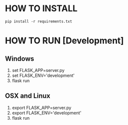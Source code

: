 # HOW TO INSTALL

	pip install -r requirements.txt


# HOW TO RUN [Development]

## Windows
1. set FLASK_APP=server.py
2. set FLASK_ENV='development'
3. flask run

## OSX and Linux
1. export FLASK_APP=server.py
2. export FLASK_ENV='development'
3. flask run